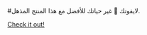 #لايفوتك 🚀 غير حياتك للأفضل مع هذا المنتج المذهل.

[Check it out!](https://www.facebook.com/share/17TW2PL6Tj/)